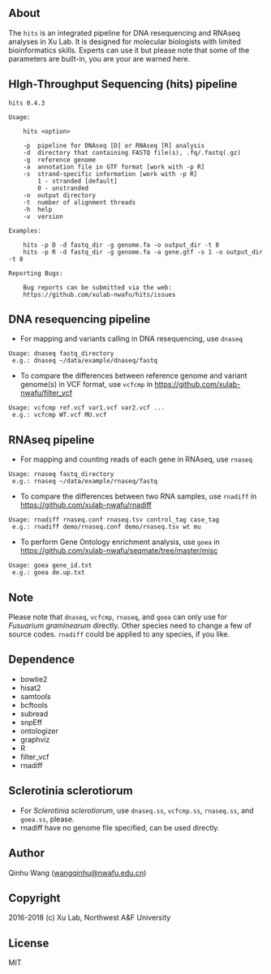 About
-----
The `hits` is an integrated pipeline for DNA resequencing and RNAseq analyses in Xu Lab. It is designed for molecular biologists with limited bioinformatics skills. Experts can use it but please note that some of the parameters are built-in, you are your are warned here.

HIgh-Throughput Sequencing (hits) pipeline
------------------------------------------
```
hits 0.4.3

Usage:

    hits <option>

    -p  pipeline for DNAseq [D] or RNAseq [R] analysis
    -d  directory that containing FASTQ file(s), .fq/.fastq(.gz)
    -g  reference genome
    -a  annotation file in GTF format [work with -p R]
    -s  strand-specific information [work with -p R]
        1 - stranded [default]
        0 - unstranded
    -o  output directory
    -t  number of alignment threads
    -h  help
    -v  version

Examples:

    hits -p D -d fastq_dir -g genome.fa -o output_dir -t 8
    hits -p R -d fastq_dir -g genome.fa -a gene.gtf -s 1 -o output_dir -t 8

Reporting Bugs:

    Bug reports can be submitted via the web:
    https://github.com/xulab-nwafu/hits/issues
```

DNA resequencing pipeline
-------------------------
- For mapping and variants calling in DNA resequencing, use `dnaseq`
```
Usage: dnaseq fastq_directory
 e.g.: dnaseq ~/data/example/dnaseq/fastq
```
- To compare the differences between reference genome and variant genome(s) in VCF format, use `vcfcmp` in https://github.com/xulab-nwafu/filter_vcf
```
Usage: vcfcmp ref.vcf var1.vcf var2.vcf ...
 e.g.: vcfcmp WT.vcf MU.vcf
```

RNAseq pipeline
---------------
- For mapping and counting reads of each gene in RNAseq, use `rnaseq`
```
Usage: rnaseq fastq_directory
 e.g.: rnaseq ~/data/example/rnaseq/fastq
```
- To compare the differences between two RNA samples, use `rnadiff` in https://github.com/xulab-nwafu/rnadiff
```
Usage: rnadiff rnaseq.conf rnaseq.tsv control_tag case_tag
 e.g.: rnadiff demo/rnaseq.conf demo/rnaseq.tsv wt mu
```
- To perform Gene Ontology enrichment analysis, use `goea` in https://github.com/xulab-nwafu/seqmate/tree/master/misc
```
Usage: goea gene_id.txt
 e.g.: goea de.up.txt
```

Note
-----
Please note that `dnaseq`, `vcfcmp`, `rnaseq`, and `goea` can only use for _Fusuarium graminearum_ directly.  Other species need to change a few of source codes.  `rnadiff` could be applied to any species, if you like.

Dependence
----------
- bowtie2
- hisat2
- samtools
- bcftools
- subread
- snpEff
- ontologizer
- graphviz
- R
- filter_vcf
- rnadiff

Sclerotinia sclerotiorum
------------------------
- For _Sclerotinia sclerotiorum_, use `dnaseq.ss`, `vcfcmp.ss`, `rnaseq.ss`, and `goea.ss`, please.
- rnadiff have no genome file specified, can be used directly.

Author
------
Qinhu Wang (wangqinhu@nwafu.edu.cn)

Copyright
---------
2016-2018 (c) Xu Lab, Northwest A&F University

License
-------

MIT
